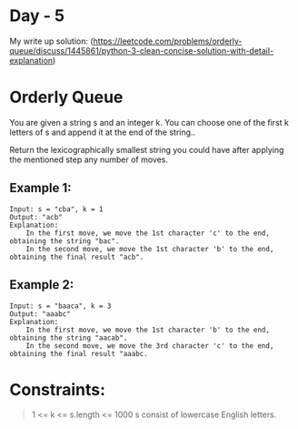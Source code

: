 # Day - 5  
My write up solution: (https://leetcode.com/problems/orderly-queue/discuss/1445861/python-3-clean-concise-solution-with-detail-explanation) 
# Orderly Queue
You are given a string s and an integer k. You can choose one of the first k letters of s and append it at the end of the string..

Return the lexicographically smallest string you could have after applying the mentioned step any number of moves.

## Example 1:
```
Input: s = "cba", k = 1
Output: "acb"
Explanation: 
    In the first move, we move the 1st character 'c' to the end, obtaining the string "bac".
    In the second move, we move the 1st character 'b' to the end, obtaining the final result "acb".
```

## Example 2:
```
Input: s = "baaca", k = 3
Output: "aaabc"
Explanation: 
    In the first move, we move the 1st character 'b' to the end, obtaining the string "aacab".
    In the second move, we move the 3rd character 'c' to the end, obtaining the final result "aaabc.
```

# Constraints:
> 1 <= k <= s.length <= 1000
> s consist of lowercase English letters.

